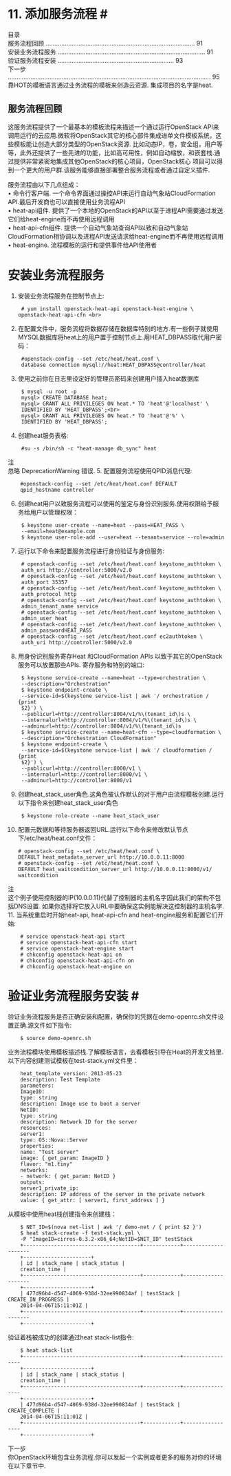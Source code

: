 
# 11. 添加服务流程  #<br>
目录<br>
服务流程回顾 ...................................................................................... 91<br>
安装业务流程服务 ..................................................................................... 91<br>
验证服务流程安装 ................................................................... 93<br>
下一步 ..................................................................................................................... 95<br>
靠HOT的模板语言通过业务流程的模板来创造云资源. 集成项目的名字是heat.
## 服务流程回顾 ##
这服务流程提供了一个最基本的模板流程来描述一个通过运行OpenStack API来调用运行的云应用.微软将OpenStack其它的核心部件集成进单文件模板系统，这些模板能让创造大部分类型的OpenStack资源.
比如动态IP，卷，安全组，用户等等，此外还提供了一些先进的功能，比如高可用性，例如自动缩放，和嵌套栈.通过提供非常紧密地集成其他OpenStack的核心项目，OpenStack核心
项目可以得到一个更大的用户群.该服务能够直接部署整合服务流程或者通过自定义插件.
 
服务流程由以下几点组成：<br>
• 命令行客户端. 一个命令界面通过操控API来运行自动气象站CloudFormation API.最后开发商也可以直接使用业务流程API<br>
• heat-api组件. 提供了一个本地的OpenStack的API以至于进程API需要通过发送它们给heat-engine而不再使用远程调用 <br>
• heat-api-cfn组件. 提供一个自动气象站查询API以致和自动气象站CloudFormation相协调以及进程API发送请求给heat-engine而不再使用远程调用 <br>
• heat-engine. 流程模板的运行和提供事件给API使用者 <br>
# 安装业务流程服务 <br>
1. 安装业务流程服务在控制节点上:<br>
		 
		# yum install openstack-heat-api openstack-heat-engine \ openstack-heat-api-cfn <br>
2. 在配置文件中，服务流程将数据存储在数据库特别的地方.有一些例子就使用MYSQL数据库将heat上的用户置于控制节点上.用HEAT_DBPASS取代用户密码： 
		
		#openstack-config --set /etc/heat/heat.conf \ 
		database connection mysql://heat:HEAT_DBPASS@controller/heat
3. 使用之前你在日志里设定好的管理员密码来创建用户插入heat数据库 <br>
		
		$ mysql -u root -p
		mysql> CREATE DATABASE heat;
		mysql> GRANT ALL PRIVILEGES ON heat.* TO 'heat'@'localhost' \
		IDENTIFIED BY 'HEAT_DBPASS';<br>
		mysql> GRANT ALL PRIVILEGES ON heat.* TO 'heat'@'%' \
		IDENTIFIED BY 'HEAT_DBPASS';
4. 创建heat服务表格:<br>
 
		#su -s /bin/sh -c "heat-manage db_sync" heat
注<br>
忽略 DeprecationWarning 错误.
5. 配置服务流程使用QPID消息代理:

		#openstack-config --set /etc/heat/heat.conf DEFAULT
		qpid_hostname controller
6. 创建heat用户以致服务流程可以使用的鉴定与身份识别服务.使用权限给予服务给用户以管理权限：

		$ keystone user-create --name=heat --pass=HEAT_PASS \
		--email=heat@example.com
		$ keystone user-role-add --user=heat --tenant=service --role=admin
7. 运行以下命令来配置服务流程进行身份验证与身份服务:

		# openstack-config --set /etc/heat/heat.conf keystone_authtoken \
		auth_uri http://controller:5000/v2.0
		# openstack-config --set /etc/heat/heat.conf keystone_authtoken \
		auth_port 35357
		# openstack-config --set /etc/heat/heat.conf keystone_authtoken \
		auth_protocol http
		# openstack-config --set /etc/heat/heat.conf keystone_authtoken \
		admin_tenant_name service
		# openstack-config --set /etc/heat/heat.conf keystone_authtoken \
		admin_user heat
		# openstack-config --set /etc/heat/heat.conf keystone_authtoken \
		admin_passwordHEAT_PASS
		# openstack-config --set /etc/heat/heat.conf ec2authtoken \
		auth_uri http://controller:5000/v2.0
8. 用身份识别服务寄存Heat 和CloudFormation APIs 以致于其它的OpenStack服务可以放置那些APIs. 寄存服务和特别的端口:

		$ keystone service-create --name=heat --type=orchestration \
		--description="Orchestration"
		$ keystone endpoint-create \
		--service-id=$(keystone service-list | awk '/ orchestration / {print
		$2}') \
		--publicurl=http://controller:8004/v1/%\(tenant_id\)s \
		--internalurl=http://controller:8004/v1/%\(tenant_id\)s \
		--adminurl=http://controller:8004/v1/%\(tenant_id\)s
		$ keystone service-create --name=heat-cfn --type=cloudformation \
		--description="Orchestration CloudFormation"
		$ keystone endpoint-create \
		--service-id=$(keystone service-list | awk '/ cloudformation / {print
		$2}') \
		--publicurl=http://controller:8000/v1 \
		--internalurl=http://controller:8000/v1 \
		--adminurl=http://controller:8000/v1
9. 创建heat_stack_user角色.这角色被认作默认的对于用户由流程模板创建.运行以下指令来创建heat_stack_user角色

		$ keystone role-create --name heat_stack_user
10. 配置元数据和等待服务器返回URL.运行以下命令来修改默认节点下/etc/heat/heat.conf文件：

		# openstack-config --set /etc/heat/heat.conf \
		DEFAULT heat_metadata_server_url http://10.0.0.11:8000
		# openstack-config --set /etc/heat/heat.conf \
		DEFAULT heat_waitcondition_server_url http://10.0.0.11:8000/v1/
		waitcondition
注<br>
这个例子使用控制器的IP(10.0.0.11)代替了控制器的主机名字因此我们的架构不包括DNS设置. 如果你选择将它放入URL中要确保这实例能解决这控制器的主机名字.
11. 当系统重启时开始heat-api, heat-api-cfn and heat-engine服务和配置它们开始:

		# service openstack-heat-api start
		# service openstack-heat-api-cfn start
		# service openstack-heat-engine start
		# chkconfig openstack-heat-api on
		# chkconfig openstack-heat-api-cfn on
		# chkconfig openstack-heat-engine on
# 验证业务流程服务安装 #<br>
验证业务流程服务是否正确安装和配置，确保你的凭据在demo-openrc.sh文件设置正确.源文件如下指令:<br>
		
		$ source demo-openrc.sh
业务流程模块使用模板描述栈.了解模板语言，去看模板引导在Heat的开发文档里.以下内容创建测试模板在test-stack.yml文件里：

		heat_template_version: 2013-05-23
		description: Test Template
		parameters:
		ImageID:
		type: string
		description: Image use to boot a server
		NetID:
		type: string
		description: Network ID for the server
		resources:
		server1:
		type: OS::Nova::Server
		properties:
		name: "Test server"
		image: { get_param: ImageID }
		flavor: "m1.tiny"
		networks:
		- network: { get_param: NetID }
		outputs:
		server1_private_ip:
		description: IP address of the server in the private network
		value: { get_attr: [ server1, first_address ] }
从模板中使用heat栈创建指令来创建栈：<br>

		$ NET_ID=$(nova net-list | awk '/ demo-net / { print $2 }')
		$ heat stack-create -f test-stack.yml \
		-P "ImageID=cirros-0.3.2-x86_64;NetID=$NET_ID" testStack
		+--------------------------------------+------------+--------------------
		+----------------------+
		| id | stack_name | stack_status |
		creation_time |
		+--------------------------------------+------------+--------------------
		+----------------------+
		| 477d96b4-d547-4069-938d-32ee990834af | testStack | CREATE_IN_PROGRESS |
		2014-04-06T15:11:01Z |
		+--------------------------------------+------------+--------------------
		+----------------------+
验证着栈被成功的创建通过heat stack-list指令:<br>

		$ heat stack-list
		+--------------------------------------+------------+-----------------
		+----------------------+
		| id | stack_name | stack_status |
		creation_time |
		+--------------------------------------+------------+-----------------
		+----------------------+
		| 477d96b4-d547-4069-938d-32ee990834af | testStack | CREATE_COMPLETE |
		2014-04-06T15:11:01Z |
		+--------------------------------------+------------+-----------------
		+----------------------+
下一步<br>
你OpenStack环境包含业务流程.你可以发起一个实例或者更多的服务对你的环境在以下章节中.